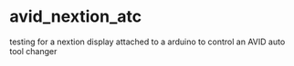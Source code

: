 # avid_nextion_atc
testing for a nextion display attached to a arduino to control an AVID auto tool changer
